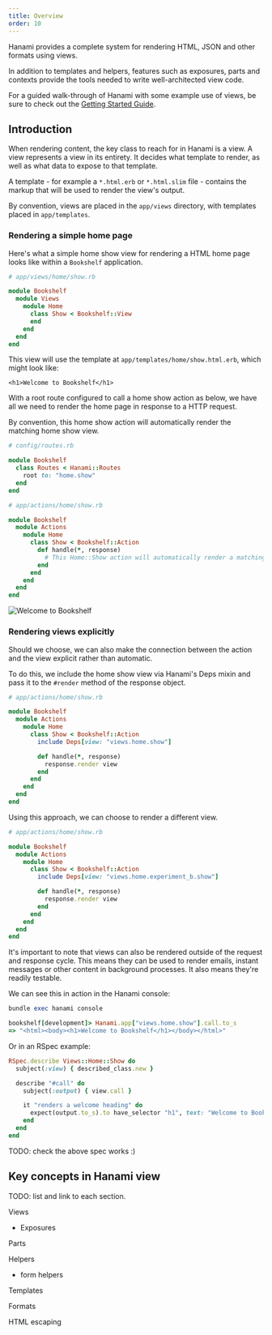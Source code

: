 ```yaml
---
title: Overview
order: 10
---
```


Hanami provides a complete system for rendering HTML, JSON and other formats using views.

In addition to templates and helpers, features such as exposures, parts and contexts provide the tools needed to write well-architected view code.

<p class="notice">
  For a guided walk-through of Hanami with some example use of views, be sure to check out the <a href="/v2.0/introduction/getting-started/">Getting Started Guide</a>.
</p>

## Introduction

When rendering content, the key class to reach for in Hanami is a view. A view represents a view in its entirety. It decides what template to render, as well as what data to expose to that template.

A template - for example a `*.html.erb` or `*.html.slim` file - contains the markup that will be used to render the view's output.

By convention, views are placed in the `app/views` directory, with templates placed in `app/templates`.

### Rendering a simple home page

Here's what a simple home show view for rendering a HTML home page looks like within a `Bookshelf` application.

```ruby
# app/views/home/show.rb

module Bookshelf
  module Views
    module Home
      class Show < Bookshelf::View
      end
    end
  end
end
```

This view will use the template at `app/templates/home/show.html.erb`, which might look like:

```text
<h1>Welcome to Bookshelf</h1>
```

With a root route configured to call a home show action as below, we have all we need to render the home page in response to a HTTP request.

By convention, this home show action will automatically render the matching home show view.

```ruby
# config/routes.rb

module Bookshelf
  class Routes < Hanami::Routes
    root to: "home.show"
  end
end
```


```ruby
# app/actions/home/show.rb

module Bookshelf
  module Actions
    module Home
      class Show < Bookshelf::Action
        def handle(*, response)
          # This Home::Show action will automatically render a matching Home::Show view
        end
      end
    end
  end
end
```

<p><img src="/v2.0/views/welcome-to-bookshelf.png" alt="Welcome to Bookshelf" class="img-responsive"></p>


### Rendering views explicitly

Should we choose, we can also make the connection between the action and the view explicit rather than automatic.

To do this, we include the home show view via Hanami's Deps mixin and pass it to the `#render` method of the response object.

```ruby
# app/actions/home/show.rb

module Bookshelf
  module Actions
    module Home
      class Show < Bookshelf::Action
        include Deps[view: "views.home.show"]

        def handle(*, response)
          response.render view
        end
      end
    end
  end
end
```


Using this approach, we can choose to render a different view.

```ruby
# app/actions/home/show.rb

module Bookshelf
  module Actions
    module Home
      class Show < Bookshelf::Action
        include Deps[view: "views.home.experiment_b.show"]

        def handle(*, response)
          response.render view
        end
      end
    end
  end
end
```

It's important to note that views can also be rendered outside of the request and response cycle. This means they can be used to render emails, instant messages or other content in background processes. It also means they're readily testable.

We can see this in action in the Hanami console:

```ruby
bundle exec hanami console

bookshelf[development]> Hanami.app["views.home.show"].call.to_s
=> "<html><body><h1>Welcome to Bookshelf</h1></body></html>"
```

Or in an RSpec example:

```ruby
RSpec.describe Views::Home::Show do
  subject(:view) { described_class.new }

  describe "#call" do
    subject(:output) { view.call }

    it "renders a welcome heading" do
      expect(output.to_s).to have_selector "h1", text: "Welcome to Bookshelf"
    end
  end
end
```

TODO: check the above spec works :)

## Key concepts in Hanami view

TODO: list and link to each section.


Views

 - Exposures

Parts

Helpers
 - form helpers

Templates

Formats

HTML escaping
